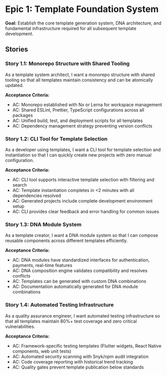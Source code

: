 # Epic 1: Template Foundation System

**Goal:** Establish the core template generation system, DNA architecture, and
fundamental infrastructure required for all subsequent template development.

## Stories

### Story 1.1: Monorepo Structure with Shared Tooling

As a template system architect, I want a monorepo structure with shared tooling
so that all templates maintain consistency and can be atomically updated.

**Acceptance Criteria:**

- AC: Monorepo established with Nx or Lerna for workspace management
- AC: Shared ESLint, Prettier, TypeScript configurations across all packages
- AC: Unified build, test, and deployment scripts for all templates
- AC: Dependency management strategy preventing version conflicts

### Story 1.2: CLI Tool for Template Selection

As a developer using templates, I want a CLI tool for template selection and
instantiation so that I can quickly create new projects with zero manual
configuration.

**Acceptance Criteria:**

- AC: CLI tool supports interactive template selection with filtering and search
- AC: Template instantiation completes in <2 minutes with all dependencies
  resolved
- AC: Generated projects include complete development environment setup
- AC: CLI provides clear feedback and error handling for common issues

### Story 1.3: DNA Module System

As a template creator, I want a DNA module system so that I can compose reusable
components across different templates efficiently.

**Acceptance Criteria:**

- AC: DNA modules have standardized interfaces for authentication, payments,
  real-time features
- AC: DNA composition engine validates compatibility and resolves conflicts
- AC: Templates can be generated with custom DNA combinations
- AC: Documentation automatically generated for DNA module combinations

### Story 1.4: Automated Testing Infrastructure

As a quality assurance engineer, I want automated testing infrastructure so that
all templates maintain 80%+ test coverage and zero critical vulnerabilities.

**Acceptance Criteria:**

- AC: Framework-specific testing templates (Flutter widgets, React Native
  components, web unit tests)
- AC: Automated security scanning with Snyk/npm audit integration
- AC: Code coverage reporting with historical trend tracking
- AC: Quality gates prevent template publication below standards
